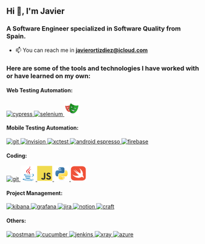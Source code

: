 <h2 align="left">Hi 👋, I'm Javier</h2>
<h3 align="left">A Software Engineer specialized in Software Quality from Spain.</h3>

- 📫 You can reach me in **javierortizdiez@icloud.com**

<h3 align="left">Here are some of the tools and technologies I have worked with or have learned on my own:</h3>
<h4 align="left">Web Testing Automation:</h4>
<p align="left"> 
    <a href="https://www.cypress.io" target="_blank" rel="noreferrer"> <img src="https://raw.githubusercontent.com/simple-icons/simple-icons/6e46ec1fc23b60c8fd0d2f2ff46db82e16dbd75f/icons/cypress.svg" alt="cypress" width="40" height="40"/> </a>
    <a href="https://www.selenium.dev" target="_blank" rel="noreferrer"> <img src="https://raw.githubusercontent.com/detain/svg-logos/780f25886640cef088af994181646db2f6b1a3f8/svg/selenium-logo.svg" alt="selenium" width="40" height="40"/> </a> 
    <a href="https://playwright.dev/" target="_blank" rel="noreferrer"> <img src="https://github.com/vscode-icons/vscode-icons/blob/master/icons/file_type_playwright.svg" alt="playwright" width="40" height="40"/> </a> 
</p>

<h4 align="left">Mobile Testing Automation:</h4>
<p align="left"> 
    <a href="https://appium.io/docs/en/2.0/" target="_blank" rel="noreferrer"> <img src="https://github.com/leungwensen/svg-icon/blob/master/dist/svg/logos/appium.svg" alt="git" width="40" height="40"/> </a> 
    <a href="https://maestro.mobile.dev/" target="_blank" rel="noreferrer"> <img src="https://559345148-files.gitbook.io/~/files/v0/b/gitbook-x-prod.appspot.com/o/spaces%2Fn5KVIOjVkVjYRyVWZ0yT%2Ficon%2FiWOlXXbwVTJ9BL1NdnUu%2Ficon-w-bg.svg?alt=media&token=db2884aa-e09e-4296-b8c7-ac8f1c709343" alt="invision" width="50" height="50"/> </a> 
    <a href="https://developer.apple.com/documentation/xctest" target="_blank" rel="noreferrer"> <img src="https://images.ctfassets.net/czwjnyf8a9ri/2OWZnl3v2xJcqBZPIczU1s/1ea9ea383887e13d76b0b6c386ddf09c/logo-xcuitest.png?w=250" alt="xctest" width="40" height="40"/> </a>
    <a href="https://developer.android.com/training/testing/espresso?hl=es-419" target="_blank" rel="noreferrer"> <img src="https://www.vectorlogo.zone/logos/android/android-icon.svg" alt="android espresso" width="40" height="40"/> </a>
    <a href="https://firebase.google.com/" target="_blank" rel="noreferrer"> <img src="https://www.vectorlogo.zone/logos/firebase/firebase-icon.svg" alt="firebase" width="40" height="40"/> </a>
</p>

<h4 align="left">Coding:</h4>
<p align="left"> 
    <a href="https://git-scm.com/" target="_blank" rel="noreferrer"> <img src="https://www.vectorlogo.zone/logos/git-scm/git-scm-icon.svg" alt="git" width="40" height="40"/> </a> 
    <a href="https://www.java.com" target="_blank" rel="noreferrer"> <img src="https://raw.githubusercontent.com/devicons/devicon/master/icons/java/java-original.svg" alt="java" width="40" height="40"/> </a> 
    <a href="https://developer.mozilla.org/en-US/docs/Web/JavaScript" target="_blank" rel="noreferrer"> <img src="https://raw.githubusercontent.com/devicons/devicon/master/icons/javascript/javascript-original.svg" alt="javascript" width="40" height="40"/> </a> 
    <a href="https://www.python.org" target="_blank" rel="noreferrer"> <img src="https://raw.githubusercontent.com/devicons/devicon/master/icons/python/python-original.svg" alt="python" width="40" height="40"/> </a> 
    <a href="https://developer.apple.com/swift/" target="_blank" rel="noreferrer"> <img src="https://raw.githubusercontent.com/devicons/devicon/master/icons/swift/swift-original.svg" alt="swift" width="40" height="40"/> </a>
</p>

<h4 align="left">Project Management:</h4>
<p align="left"> 
    <a href="https://www.elastic.co/es/kibana" target="_blank" rel="noreferrer"> <img src="https://www.vectorlogo.zone/logos/elasticco_kibana/elasticco_kibana-icon.svg" alt="kibana" width="40" height="40"/> </a>
    <a href="https://grafana.com" target="_blank" rel="noreferrer"> <img src="https://www.vectorlogo.zone/logos/grafana/grafana-icon.svg" alt="grafana" width="40" height="40"/> </a>
    <a href="https://www.atlassian.com/es/software/jira" target="_blank" rel="noreferrer"> <img src="https://www.vectorlogo.zone/logos/atlassian_jira/atlassian_jira-icon.svg" alt="jira" width="40" height="40"/> </a>
    <a href="https://www.notion.so" target="_blank" rel="noreferrer"> <img src="https://vectorwiki.com/images/S1jep__notion-logo.svg" alt="notion" width="40" height="40"/> </a>
    <a href="https://www.craft.do" target="_blank" rel="noreferrer"> <img src="https://www.craft.do/images/craft-logo-pack/PNG/craft_app_icon.png" alt="craft" width="40" height="40"/> </a>
</p>

<h4 align="left">Others:</h4>
<p align="left"> 
    <a href="https://postman.com" target="_blank" rel="noreferrer"> <img src="https://www.vectorlogo.zone/logos/getpostman/getpostman-icon.svg" alt="postman" width="40" height="40"/> </a> 
    <a href="https://cucumber.io/docs/cucumber/" target="_blank" rel="noreferrer"> <img src="https://www.vectorlogo.zone/logos/cucumberio/cucumberio-icon.svg" alt="cucumber" width="40" height="40"/> </a> 
    <a href="https://www.jenkins.io" target="_blank" rel="noreferrer"> <img src="https://www.vectorlogo.zone/logos/jenkins/jenkins-icon.svg" alt="jenkins" width="40" height="40"/> </a>
    <a href="https://marketplace.atlassian.com/apps/1211769/xray-test-management-for-jira?tab=overview&hosting=cloud" target="_blank" rel="noreferrer"> <img src="https://github.com/gilbarbara/logos/blob/main/logos/xray-for-jira.svg" alt="xray" width="40" height="40"/> </a> 
    <a href="https://azure.microsoft.com/es-es/products/devops" target="_blank" rel="noreferrer"> <img src="https://www.vectorlogo.zone/logos/microsoft_azure/microsoft_azure-icon.svg" alt="azure" width="40" height="40"/> </a> 
</p>

